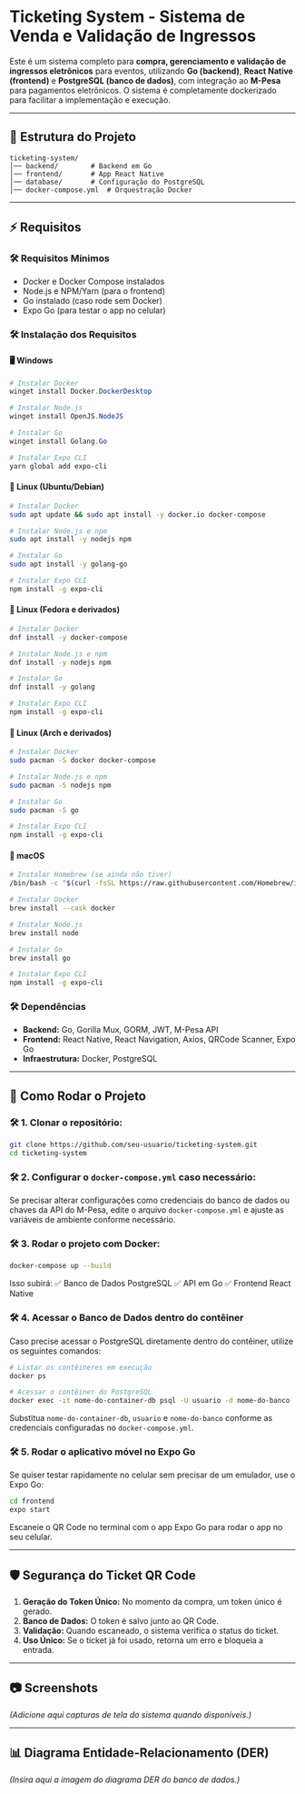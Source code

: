 # Ticketing System - Sistema de Venda e Validação de Ingressos

Este é um sistema completo para **compra, gerenciamento e validação de ingressos eletrônicos** para eventos, utilizando **Go (backend)**, **React Native (frontend)** e **PostgreSQL (banco de dados)**, com integração ao **M-Pesa** para pagamentos eletrônicos. O sistema é completamente dockerizado para facilitar a implementação e execução.

---

## 📂 Estrutura do Projeto

```
ticketing-system/
│── backend/        # Backend em Go
│── frontend/       # App React Native
│── database/       # Configuração do PostgreSQL
│── docker-compose.yml  # Orquestração Docker
```

---

## ⚡ Requisitos

### 🛠️ Requisitos Mínimos

- Docker e Docker Compose instalados
- Node.js e NPM/Yarn (para o frontend)
- Go instalado (caso rode sem Docker)
- Expo Go (para testar o app no celular)

### 🛠️ Instalação dos Requisitos

#### 🖥️ Windows

```powershell
# Instalar Docker
winget install Docker.DockerDesktop

# Instalar Node.js
winget install OpenJS.NodeJS

# Instalar Go
winget install Golang.Go

# Instalar Expo CLI
yarn global add expo-cli
```

#### 🐧 Linux (Ubuntu/Debian)

```bash
# Instalar Docker
sudo apt update && sudo apt install -y docker.io docker-compose

# Instalar Node.js e npm
sudo apt install -y nodejs npm

# Instalar Go
sudo apt install -y golang-go

# Instalar Expo CLI
npm install -g expo-cli
```

#### 🐧 Linux (Fedora e derivados)

```bash
# Instalar Docker
dnf install -y docker-compose

# Instalar Node.js e npm
dnf install -y nodejs npm

# Instalar Go
dnf install -y golang

# Instalar Expo CLI
npm install -g expo-cli
```

#### 🐧 Linux (Arch e derivados)

```bash
# Instalar Docker
sudo pacman -S docker docker-compose

# Instalar Node.js e npm
sudo pacman -S nodejs npm

# Instalar Go
sudo pacman -S go

# Instalar Expo CLI
npm install -g expo-cli
```

#### 🍏 macOS

```bash
# Instalar Homebrew (se ainda não tiver)
/bin/bash -c "$(curl -fsSL https://raw.githubusercontent.com/Homebrew/install/HEAD/install.sh)"

# Instalar Docker
brew install --cask docker

# Instalar Node.js
brew install node

# Instalar Go
brew install go

# Instalar Expo CLI
npm install -g expo-cli
```

### 🛠️ Dependências

- **Backend:** Go, Gorilla Mux, GORM, JWT, M-Pesa API
- **Frontend:** React Native, React Navigation, Axios, QRCode Scanner, Expo Go
- **Infraestrutura:** Docker, PostgreSQL

---

## 🔄 Como Rodar o Projeto

### 🛠️ 1. Clonar o repositório:

```bash
git clone https://github.com/seu-usuario/ticketing-system.git
cd ticketing-system
```

### 🛠️ 2. Configurar o `docker-compose.yml` caso necessário:

Se precisar alterar configurações como credenciais do banco de dados ou chaves da API do M-Pesa, edite o arquivo `docker-compose.yml` e ajuste as variáveis de ambiente conforme necessário.

### 🛠️ 3. Rodar o projeto com Docker:

```bash
docker-compose up --build
```

Isso subirá:
✅ Banco de Dados PostgreSQL
✅ API em Go
✅ Frontend React Native

### 🛠️ 4. Acessar o Banco de Dados dentro do contêiner

Caso precise acessar o PostgreSQL diretamente dentro do contêiner, utilize os seguintes comandos:

```bash
# Listar os contêineres em execução
docker ps

# Acessar o contêiner do PostgreSQL
docker exec -it nome-do-container-db psql -U usuario -d nome-do-banco
```

Substitua `nome-do-container-db`, `usuario` e `nome-do-banco` conforme as credenciais configuradas no `docker-compose.yml`.

### 🛠️ 5. Rodar o aplicativo móvel no Expo Go

Se quiser testar rapidamente no celular sem precisar de um emulador, use o Expo Go:

```bash
cd frontend
expo start
```

Escaneie o QR Code no terminal com o app Expo Go para rodar o app no seu celular.

---

## 🛡️ Segurança do Ticket QR Code

1. **Geração do Token Único:** No momento da compra, um token único é gerado.
2. **Banco de Dados:** O token é salvo junto ao QR Code.
3. **Validação:** Quando escaneado, o sistema verifica o status do ticket.
4. **Uso Único:** Se o ticket já foi usado, retorna um erro e bloqueia a entrada.

---

## 📷 Screenshots

*(Adicione aqui capturas de tela do sistema quando disponíveis.)*

---

## 📊 Diagrama Entidade-Relacionamento (DER)

*(Insira aqui a imagem do diagrama DER do banco de dados.)*
